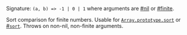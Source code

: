 Signature: `(a, b) => -1 | 0 | 1` where arguments are [#nil](#function-isnil) or [#finite](#function-isfin).

Sort comparison for finite numbers. Usable for [`Array.prototype.sort`](https://developer.mozilla.org/en-US/docs/Web/JavaScript/Reference/Global_Objects/Array/sort) or [#`sort`](#function-sort). Throws on non-nil, non-finite arguments.

